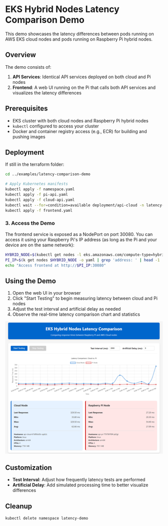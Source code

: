 # EKS Hybrid Nodes Latency Comparison Demo

This demo showcases the latency differences between pods running on AWS EKS cloud nodes and pods running on Raspberry Pi hybrid nodes.

## Overview

The demo consists of:

1. **API Services**: Identical API services deployed on both cloud and Pi nodes
2. **Frontend**: A web UI running on the Pi that calls both API services and visualizes the latency differences

## Prerequisites

- EKS cluster with both cloud nodes and Raspberry Pi hybrid nodes
- `kubectl` configured to access your cluster
- Docker and container registry access (e.g., ECR) for building and pushing images

## Deployment
If still in the terraform folder:
```bash
cd ../examples/latency-comparison-demo
```

```bash
# Apply Kubernetes manifests
kubectl apply -f namespace.yaml
kubectl apply -f pi-api.yaml
kubectl apply -f cloud-api.yaml
kubectl wait --for=condition=available deployment/api-cloud -n latency-demo --timeout=120s
kubectl apply -f frontend.yaml
```

### 3. Access the Demo

The frontend service is exposed as a NodePort on port 30080. You can access it using your Raspberry Pi's IP address (as long as the Pi and your device are on the same network):

```bash
HYBRID_NODE=$(kubectl get nodes -l eks.amazonaws.com/compute-type=hybrid -o jsonpath='{.items[0].metadata.name}')
PI_IP=$(k get nodes $HYBRID_NODE -o yaml | grep 'address: ' | head -1 | awk '{print $3}')
echo "Access frontend at http://$PI_IP:30080"
```

## Using the Demo

1. Open the web UI in your browser
2. Click "Start Testing" to begin measuring latency between cloud and Pi nodes
3. Adjust the test interval and artificial delay as needed
4. Observe the real-time latency comparison chart and statistics

![alt text](../../src/latency.png)

## Customization

- **Test Interval**: Adjust how frequently latency tests are performed
- **Artificial Delay**: Add simulated processing time to better visualize differences

## Cleanup

```bash
kubectl delete namespace latency-demo
```
